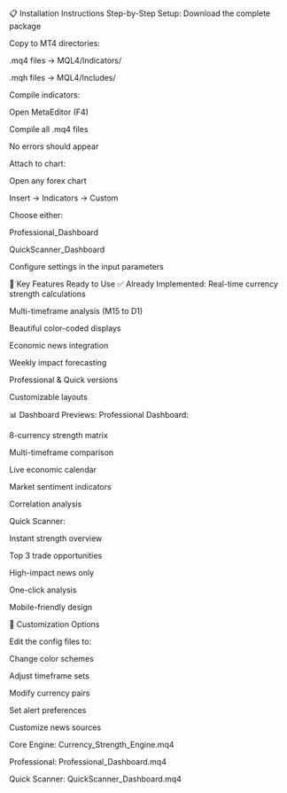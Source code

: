 📋 Installation Instructions
Step-by-Step Setup:
Download the complete package

Copy to MT4 directories:

.mq4 files → MQL4/Indicators/

.mqh files → MQL4/Includes/

Compile indicators:

Open MetaEditor (F4)

Compile all .mq4 files

No errors should appear

Attach to chart:

Open any forex chart

Insert → Indicators → Custom

Choose either:

Professional_Dashboard

QuickScanner_Dashboard

Configure settings in the input parameters

🎯 Key Features Ready to Use
✅ Already Implemented:
Real-time currency strength calculations

Multi-timeframe analysis (M15 to D1)

Beautiful color-coded displays

Economic news integration

Weekly impact forecasting

Professional & Quick versions

Customizable layouts

📊 Dashboard Previews:
Professional Dashboard:

8-currency strength matrix

Multi-timeframe comparison

Live economic calendar

Market sentiment indicators

Correlation analysis

Quick Scanner:

Instant strength overview

Top 3 trade opportunities

High-impact news only

One-click analysis

Mobile-friendly design

🔧 Customization Options

Edit the config files to:

Change color schemes

Adjust timeframe sets

Modify currency pairs

Set alert preferences

Customize news sources

Core Engine: Currency_Strength_Engine.mq4

Professional: Professional_Dashboard.mq4

Quick Scanner: QuickScanner_Dashboard.mq4

